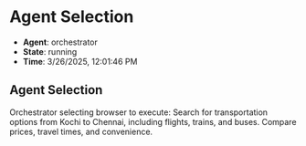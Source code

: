 # Agent Selection

- **Agent**: orchestrator
- **State**: running
- **Time**: 3/26/2025, 12:01:46 PM

## Agent Selection

Orchestrator selecting browser to execute: Search for transportation options from Kochi to Chennai, including flights, trains, and buses. Compare prices, travel times, and convenience.

